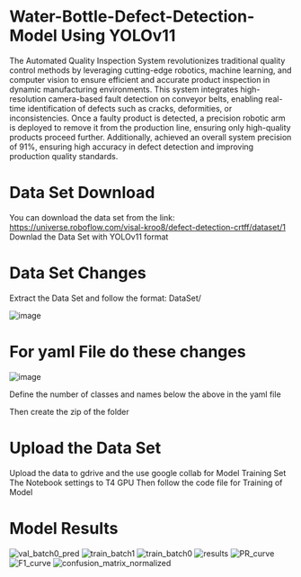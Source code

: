 # Water-Bottle-Defect-Detection-Model Using YOLOv11
The Automated Quality Inspection System revolutionizes traditional quality control methods by leveraging cutting-edge robotics, 
machine learning, and computer vision to ensure efficient and accurate product inspection in dynamic manufacturing environments. 
This system integrates high-resolution camera-based fault detection on conveyor belts, enabling real-time identification of defects such 
as cracks, deformities, or inconsistencies. Once a faulty product is detected, a precision robotic arm is deployed to remove it from the 
production line, ensuring only high-quality products proceed further. Additionally, achieved an overall system precision of 91%, 
ensuring high accuracy in defect detection and improving production quality standards.

# Data Set Download
You can download the data set from the link:
https://universe.roboflow.com/visal-kroo8/defect-detection-crtff/dataset/1
Downlad the Data Set with YOLOv11 format

# Data Set Changes
Extract the Data Set and follow the format:
DataSet/


![image](https://github.com/user-attachments/assets/2ed6eb30-c685-4588-b6e0-71de7855d8d3)


# For yaml File do these changes

![image](https://github.com/user-attachments/assets/0f411f60-173c-42c8-b1a8-a9b5dad96eeb)

Define the number of classes and names below the above in the yaml file


       
Then create the zip of the folder

# Upload the Data Set
Upload the data to gdrive and the use google collab for Model Training
Set The Notebook settings to T4 GPU
Then follow the code file for Training of Model

# Model Results
![val_batch0_pred](https://github.com/user-attachments/assets/09f23617-db1b-4812-abec-c267ba9b98a9)
![train_batch1](https://github.com/user-attachments/assets/78b56165-68e3-446e-806e-364ef933577d)
![train_batch0](https://github.com/user-attachments/assets/288894a2-f6bd-452f-a3b4-7e568775090d)
![results](https://github.com/user-attachments/assets/ccc51ee6-6180-4655-86e3-2ad4d069af37)
![PR_curve](https://github.com/user-attachments/assets/dd7f36cd-d978-4c56-a211-3d63d3c3aa98)
![F1_curve](https://github.com/user-attachments/assets/e599d1e4-383f-44e3-8944-9cf9d3acb25e)
![confusion_matrix_normalized](https://github.com/user-attachments/assets/0c06d601-42f6-4474-bb04-3b0055b1921f)




